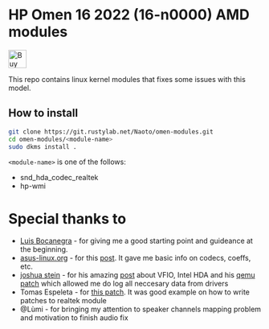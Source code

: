 # HP Omen 16 2022 (16-n0000) AMD modules

<a href='https://ko-fi.com/P5P4TQ3NM' target='_blank'><img height='36' style='border:0px;height:36px;' src='https://storage.ko-fi.com/cdn/kofi3.png?v=3' border='0' alt='Buy Me a Coffee'/></a>

This repo contains linux kernel modules that fixes some issues with this model.

## How to install
```bash
git clone https://git.rustylab.net/Naoto/omen-modules.git
cd omen-modules/<module-name>
sudo dkms install .
```

`<module-name>` is one of the follows:
- snd_hda_codec_realtek
- hp-wmi

# Special thanks to
- [Luis Bocanegra](https://github.com/luisbocanegra) - for giving me a good starting point and guideance at the beginning.
- [asus-linux.org](https://asus-linux.org) - for this [post](https://asus-linux.org/blog/sound-2021-01-11/). It gave me basic info on codecs, coeffs, etc.
- [joshua stein](https://jcs.org) - for his amazing [post](https://jcs.org/2018/11/12/vfio) about VFIO, Intel HDA and his [qemu patch](https://github.com/jcs/qemu/compare/e22f675b..jcs-hda-dma) which allowed me do log all neccesary data from drivers
- Tomas Espeleta - for [this patch](https://patchwork.kernel.org/project/alsa-devel/patch/20190114200353.4114-1-tomas.espeleta@gmail.com/). It was good example on how to write patches to realtek module
- @Lùmi - for bringing my attention to speaker channels mapping problem and motivation to finish audio fix
